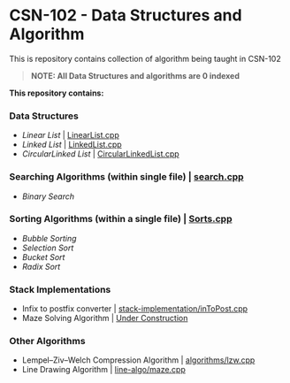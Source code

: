 # CSN-102 - Data Structures and Algorithm
This is repository contains collection of algorithm being taught in CSN-102

> **NOTE: All Data Structures and algorithms are 0 indexed**

**This repository contains:**

### Data Structures
* *Linear List* | [LinearList.cpp](LinearList.cpp)
* *Linked List* | [LinkedList.cpp](LinkedList.cpp)
* *CircularLinked List* | [CircularLinkedList.cpp](CircularLinkedList.cpp)  

### Searching Algorithms (within single file) | [search.cpp](search.cpp)
* *Binary Search*    

###  Sorting Algorithms (within a single file) | [Sorts.cpp](Sorts.cpp)
* *Bubble Sorting*
* *Selection Sort*
* *Bucket Sort*
* *Radix Sort*  

###  Stack Implementations
* Infix to postfix converter | [stack-implementation/inToPost.cpp](stack-implementation/inToPost.cpp)  
* Maze Solving Algorithm | [Under Construction](https://suyashmahar.me/404)   

###  Other Algorithms  
* Lempel–Ziv–Welch Compression Algorithm | [algorithms/lzw.cpp](algorithms/lzw.cpp)  
* Line Drawing Algorithm | [line-algo/maze.cpp](line-algo/maze.cpp)  
    